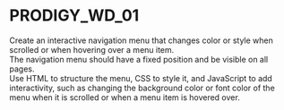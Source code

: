 # PRODIGY_WD_01

<P>
Create an interactive navigation menu that changes color or style when scrolled or when hovering over a menu item. <br>
The navigation menu should have a fixed position and be visible on all pages. 
<br>Use HTML to structure the menu, CSS to style it, and JavaScript to add interactivity, such as changing the background color or font color of the menu when it is scrolled or when a menu item is hovered over. 
  <br>

</P>
